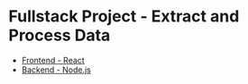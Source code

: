 # Fullstack Project - Extract and Process Data

- [Frontend - React](./ibov-frontend-reactjs/)
- [Backend - Node.js](./ibov-backend-nodejs//)
